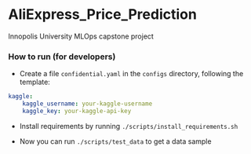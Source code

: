# AliExpress_Price_Prediction
 Innopolis University MLOps capstone project

### How to run (for developers)
- Create a file `confidential.yaml` in the `configs` directory, following the template:
```yaml
kaggle: 
    kaggle_username: your-kaggle-username
    kaggle_key: your-kaggle-api-key
```

- Install requirements by running `./scripts/install_requirements.sh`

- Now you can run `./scripts/test_data` to get a data sample